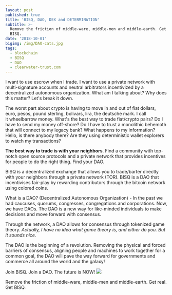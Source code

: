 ```yaml
---
layout: post
published: true
title: 'BISQ, DAO, DEX and DETERMINATION'
subtitle: >-
  Remove the friction of middle-ware, middle-men and middle-earth. Get real. Get
  BISQ.
date: '2018-10-01'
bigimg: /img/DAO-cats.jpg
tags:
  - blockchain
  - BISQ
  - DAO
  - clearwater-trust.com
---
```

I want to use escrow when I trade. I want to use a private network with multi-signature accounts and neutral arbitrators incentivized by a decentralized autonomous organization. What am I talking about? Why does this matter? Let's break it down.

The worst part about crypto is having to move in and out of fiat dollars, euro, pesos, pound sterling, bolivars, lira, the deutsche mark. I call it wheelbarrow money. What's the best way to trade fiat/crypto pairs? Do I have to send my money off-shore? Do I have to trust a monolithic behemoth that will connect to my legacy bank? What happens to my information? Hello, is there anybody there? Are they using deterministic wallet explorers to watch my transactions?

**The best way to trade is with your neighbors**. Find a community with top-notch open source protocols and a private network that provides incentives for people to do the right thing. Find your DAO.  

BISQ is a decentralized exchange that allows you to trade/barter directly with your neighbors through a private network (TOR). BISQ is a DAO that incentivises fair-play by rewarding contributors through the bitcoin network using colored coins.

What is a DAO? (Decentralized Autonomous Organization) - In the past we had caucuses, quorums, congresses, congregations and corporations. Now, we have DAOs. The DAO is a new way for like-minded individuals to make decisions and move forward with consensus. 

Through the network, a DAO allows for consensus through tokenized game theory. _Actually, I have no idea what game theory is, and either do you. But it sounds nice._

The DAO is the beginning of a revolution. Removing the physical and forced barriers of consensus, aligning people and machines to work together for a common goal, the DAO will pave the way forward for governments and commerce all around the world and the galaxy!   

Join BISQ. Join a DAO. The future is NOW!
[![]({{site.baseurl}}/img/bisq.jpg)](https://bisq.network)

Remove the friction of middle-ware, middle-men and middle-earth. Get real. Get BISQ.
